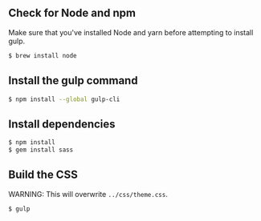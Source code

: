 ## Check for Node and npm

Make sure that you've installed Node and yarn before attempting to install gulp.

```bash
$ brew install node
```

## Install the gulp command

```bash
$ npm install --global gulp-cli
```

## Install dependencies

```bash
$ npm install
$ gem install sass
```

## Build the CSS

WARNING: This will overwrite `../css/theme.css`.

```bash
$ gulp
```


